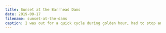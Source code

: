 ```yaml
---
title: Sunset at the Barrhead Dams
date: 2019-09-17
filename: sunset-at-the-dams
caption: I was out for a quick cycle during golden hour, had to stop and enjoy the view. 
---
```

